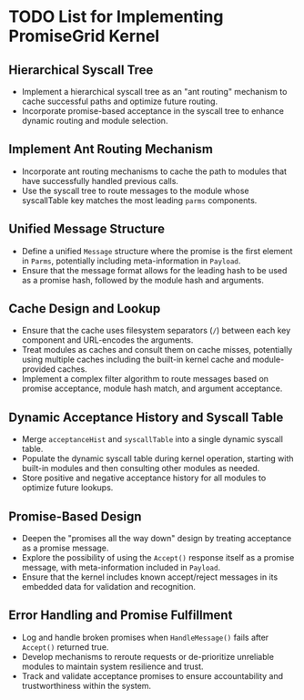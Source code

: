# TODO List for Implementing PromiseGrid Kernel 

## Hierarchical Syscall Tree
- Implement a hierarchical syscall tree as an "ant routing" mechanism to cache successful paths and optimize future routing.
- Incorporate promise-based acceptance in the syscall tree to enhance dynamic routing and module selection.

## Implement Ant Routing Mechanism
- Incorporate ant routing mechanisms to cache the path to modules that have successfully handled previous calls.
- Use the syscall tree to route messages to the module whose syscallTable key matches the most leading `parms` components.

## Unified Message Structure
- Define a unified `Message` structure where the promise is the first element in `Parms`, potentially including meta-information in `Payload`.
- Ensure that the message format allows for the leading hash to be used as a promise hash, followed by the module hash and arguments.

## Cache Design and Lookup
- Ensure that the cache uses filesystem separators (`/`) between each key component and URL-encodes the arguments.
- Treat modules as caches and consult them on cache misses, potentially using multiple caches including the built-in kernel cache and module-provided caches.
- Implement a complex filter algorithm to route messages based on promise acceptance, module hash match, and argument acceptance.

## Dynamic Acceptance History and Syscall Table
- Merge `acceptanceHist` and `syscallTable` into a single dynamic syscall table.
- Populate the dynamic syscall table during kernel operation, starting with built-in modules and then consulting other modules as needed.
- Store positive and negative acceptance history for all modules to optimize future lookups.

## Promise-Based Design
- Deepen the "promises all the way down" design by treating acceptance as a promise message.
- Explore the possibility of using the `Accept()` response itself as a promise message, with meta-information included in `Payload`.
- Ensure that the kernel includes known accept/reject messages in its embedded data for validation and recognition.

## Error Handling and Promise Fulfillment
- Log and handle broken promises when `HandleMessage()` fails after `Accept()` returned true.
- Develop mechanisms to reroute requests or de-prioritize unreliable modules to maintain system resilience and trust.
- Track and validate acceptance promises to ensure accountability and trustworthiness within the system.
